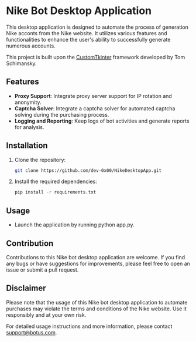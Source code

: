 # Nike Bot Desktop Application

This desktop application is designed to automate the process of generation Nike acconts from the Nike website. 
It utilizes various features and functionalities to enhance the user's ability to successfully generate numerous accounts.

This project is built upon the [CustomTkinter](https://github.com/TomSchimansky/CustomTkinter) framework developed by Tom Schimansky.

## Features

- **Proxy Support**: Integrate proxy server support for IP rotation and anonymity.
- **Captcha Solver**: Integrate a captcha solver for automated captcha solving during the purchasing process.
- **Logging and Reporting**: Keep logs of bot activities and generate reports for analysis.

## Installation

1. Clone the repository:
   ```bash
   git clone https://github.com/dev-0x00/NikeDesktopApp.git

2. Install the required dependencies:
   ```bash
   pip install -r requirements.txt


## Usage

- Launch the application by running python app.py.

## Contribution

Contributions to this Nike bot desktop application are welcome. 
If you find any bugs or have suggestions for improvements, please feel free to open an issue or submit a pull request.

## Disclaimer
Please note that the usage of this Nike bot desktop application to automate purchases may 
violate the terms and conditions of the Nike website. Use it responsibly and at your own risk.

For detailed usage instructions and more information, please contact support@botus.com.
